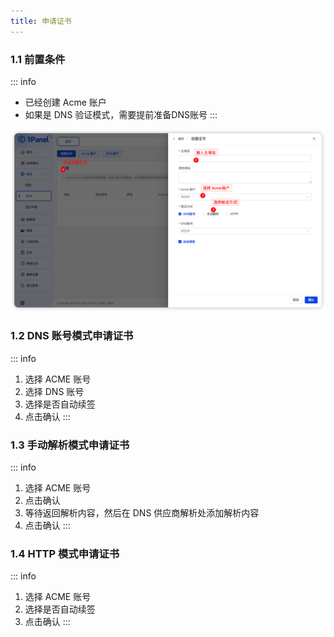 ```yaml
---
title: 申请证书
---
```


### 1.1 前置条件

::: info
- 已经创建 Acme 账户
- 如果是 DNS 验证模式，需要提前准备DNS账号
:::

![img.png](../../img/websites/certificate_create.png)

### 1.2 DNS 账号模式申请证书

::: info
1. 选择 ACME 账号
2. 选择 DNS 账号
3. 选择是否自动续签
4. 点击确认
:::

### 1.3 手动解析模式申请证书

::: info
1. 选择 ACME 账号
3. 点击确认
4. 等待返回解析内容，然后在 DNS 供应商解析处添加解析内容
5. 点击确认
:::

### 1.4 HTTP 模式申请证书

::: info
1. 选择 ACME 账号
2. 选择是否自动续签
3. 点击确认
:::